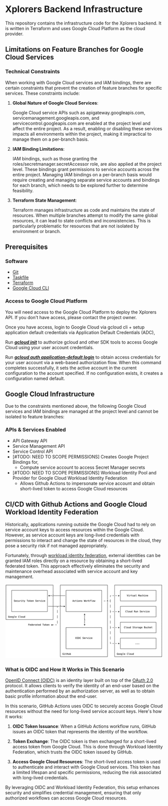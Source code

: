 # Xplorers Backend Infrastructure

This repository contains the infrastructure code for the Xplorers backend. It is written in Terraform and uses Google Cloud Platform as the cloud provider.

## Limitations on Feature Branches for Google Cloud Services

### Technical Constraints

When working with Google Cloud services and IAM bindings, there are certain constraints that prevent the creation of feature branches for specific services. These constraints include:

1. **Global Nature of Google Cloud Services**:

    Google Cloud service APIs such as apigateway.googleapis.com, servicemanagement.googleapis.com, and servicecontrol.googleapis.com are enabled at the project level and affect the entire project. As a result, enabling or disabling these services impacts all environments within the project, making it impractical to manage them on a per-branch basis.

2. **IAM Binding Limitations**:

    IAM bindings, such as those granting the roles/secretmanager.secretAccessor role, are also applied at the project level. These bindings grant permissions to service accounts across the entire project. Managing IAM bindings on a per-branch basis would require creating and managing separate service accounts and bindings for each branch, which needs to be explored further to determine feasibility.

3. **Terraform State Management**:

    Terraform manages infrastructure as code and maintains the state of resources. When multiple branches attempt to modify the same global resources, it can lead to state conflicts and inconsistencies. This is particularly problematic for resources that are not isolated by environment or branch.

## Prerequisites

### Software

-   [Git](https://git-scm.com/downloads)
-   [Taskfile](https://taskfile.dev/#/installation)
-   [Terraform](https://learn.hashicorp.com/tutorials/terraform/install-cli)
-   [Google Cloud CLI](https://cloud.google.com/sdk/docs/install)

### Access to Google Cloud Platform

You will need access to the Google Cloud Platform to deploy the Xplorers API. If you don't have access, please contact the project owner.

Once you have access, login to Google Cloud via gcloud cli + setup application default credentials via Application Default Credentials (ADC),

Run [**_gcloud init_**](https://cloud.google.com/sdk/gcloud/reference/init) to authorize gcloud and other SDK tools to access Google Cloud using your user account credentials.

Run [**_gcloud auth application-default login_**](https://cloud.google.com/sdk/gcloud/reference/auth/login) to obtain access credentials for your user account via a web-based authorization flow. When this command completes successfully, it sets the active account in the current configuration to the account specified. If no configuration exists, it creates a configuration named default.

## Google Cloud Infrastructure

Due to the constraints mentioned above, the following Google Cloud services and IAM bindings are managed at the project level and cannot be isolated to feature branches:

### APIs & Services Enabled

-   API Gateway API
-   Service Management API
-   Service Control API
-   [#TODO: NEED TO SCOPE PERMISSIONS] Creates Google Project Bindings for,
    -   Compute service account to access Secret Manager secrets
-   [#TODO: NEED TO SCOPE PERMISSIONS] Workload Identity Pool and Provider for Google Cloud Workload Identity Federation
    -  Allows Github Actions to impersonate service account and obtain short-lived token to access Google Cloud resources

## CI/CD with Github Actions and Google Cloud Workload Identity Federation

Historically, applications running outside the Google Cloud had to rely on service account keys to access resources within the Google Cloud. However, as service account keys are long-lived credentials with permissions to interact and change the state of resources in the cloud, they pose a security risk if not managed appropriately.


Fortunately, through [workload identity federation](https://cloud.google.com/iam/docs/workload-identity-federation), external identities can be granted IAM roles directly on a resource by obtaining a short-lived federated token. This approach effectively eliminates the security and maintenance overhead associated with service account and key management.

![CI/CD](./assets/ci-cd.svg)

### What is OIDC and How It Works in This Scenario

[OpenID Connect (OIDC)](https://openid.net/developers/how-connect-works/) is an identity layer built on top of the [OAuth 2.0](https://oauth.net/2/) protocol. It allows clients to verify the identity of an end-user based on the authentication performed by an authorization server, as well as to obtain basic profile information about the end-user.

In this scenario, GitHub Actions uses OIDC to securely access Google Cloud resources without the need for long-lived service account keys. Here's how it works:

1. **OIDC Token Issuance**: When a GitHub Actions workflow runs, GitHub issues an OIDC token that represents the identity of the workflow.

2. **Token Exchange**: The OIDC token is then exchanged for a short-lived access token from Google Cloud. This is done through Workload Identity Federation, which trusts the OIDC token issued by GitHub.

3. **Access Google Cloud Resources**: The short-lived access token is used to authenticate and interact with Google Cloud services. This token has a limited lifespan and specific permissions, reducing the risk associated with long-lived credentials.

By leveraging OIDC and Workload Identity Federation, this setup enhances security and simplifies credential management, ensuring that only authorized workflows can access Google Cloud resources.
